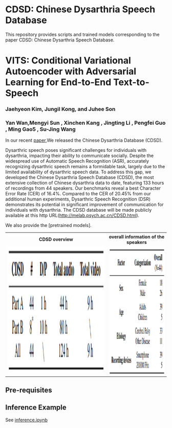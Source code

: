 # CDSD: Chinese Dysarthria Speech Database
This repository provides scripts and trained models corresponding to the paper CDSD: Chinese Dysarthria Speech Database.


# VITS: Conditional Variational Autoencoder with Adversarial Learning for End-to-End Text-to-Speech

### Jaehyeon Kim, Jungil Kong, and Juhee Son
### Yan Wan,Mengyi Sun , Xinchen Kang , Jingting Li , Pengfei Guo , Ming Gao5 , Su-Jing Wang

In our recent [paper]([https://arxiv.org/abs/2310.15930](https://arxiv.org/pdf/2310.15930)),We released the Chinese Dysarthria Database (CDSD).

Dysarthric speech poses significant challenges for individuals with dysarthria, impacting their ability to communicate socially. Despite the widespread use of Automatic Speech Recognition (ASR), accurately recognizing dysarthric speech remains a formidable task, largely due to the limited availability of dysarthric speech data. To address this gap, we developed the Chinese Dysarthria Speech Database (CDSD), the most extensive collection of Chinese dysarthria data to date, featuring 133 hours of recordings from 44 speakers. Our benchmarks reveal a best Character Error Rate (CER) of 16.4\%. Compared to the CER of 20.45\% from our additional human experiments, Dysarthric Speech Recognition (DSR) demonstrates its potential in significant improvement of communication for individuals with dysarthria. The CDSD database will be made publicly available at this http URL(http://melab.psych.ac.cn/CDSD.html).


We also provide the [pretrained models].

<table style="width:100%">
  <tr>
    <th>CDSD overview</th>
    <th>overall information of the speakers</th>
  </tr>
  <tr>
    <td><img src="resources/fig_1a.png" alt="VITS at training" height="400"></td>
    <td><img src="resources/fig_1b.png" alt="VITS at inference" height="400"></td>
  </tr>
</table>


## Pre-requisites



## Inference Example
See [inference.ipynb](inference.ipynb)
